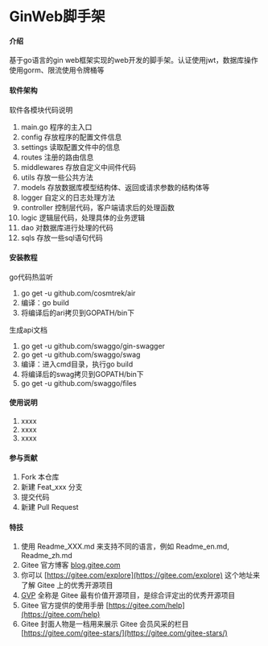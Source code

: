 # GinWeb脚手架

#### 介绍
基于go语言的gin web框架实现的web开发的脚手架。认证使用jwt，数据库操作使用gorm、限流使用令牌桶等

#### 软件架构
软件各模块代码说明

1. main.go 程序的主入口
2. config 存放程序的配置文件信息
3. settings 读取配置文件中的信息
4. routes 注册的路由信息
5. middlewares 存放自定义中间件代码
6. utils 存放一些公共方法
7. models 存放数据库模型结构体、返回或请求参数的结构体等
8. logger 自定义的日志处理方法
9. controller 控制层代码，客户端请求后的处理函数
10. logic 逻辑层代码，处理具体的业务逻辑
11. dao 对数据库进行处理的代码
12. sqls 存放一些sql语句代码

#### 安装教程

go代码热监听
1. go get -u github.com/cosmtrek/air
2. 编译：go build
3. 将编译后的ari拷贝到GOPATH/bin下

生成api文档
1. go get -u github.com/swaggo/gin-swagger
2. go get -u github.com/swaggo/swag
3. 编译：进入cmd目录，执行go build
4. 将编译后的swag拷贝到GOPATH/bin下
5. go get -u github.com/swaggo/files

#### 使用说明

1.  xxxx
2.  xxxx
3.  xxxx

#### 参与贡献

1.  Fork 本仓库
2.  新建 Feat_xxx 分支
3.  提交代码
4.  新建 Pull Request


#### 特技

1.  使用 Readme\_XXX.md 来支持不同的语言，例如 Readme\_en.md, Readme\_zh.md
2.  Gitee 官方博客 [blog.gitee.com](https://blog.gitee.com)
3.  你可以 [https://gitee.com/explore](https://gitee.com/explore) 这个地址来了解 Gitee 上的优秀开源项目
4.  [GVP](https://gitee.com/gvp) 全称是 Gitee 最有价值开源项目，是综合评定出的优秀开源项目
5.  Gitee 官方提供的使用手册 [https://gitee.com/help](https://gitee.com/help)
6.  Gitee 封面人物是一档用来展示 Gitee 会员风采的栏目 [https://gitee.com/gitee-stars/](https://gitee.com/gitee-stars/)
